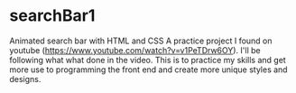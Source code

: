 # searchBar1
Animated search bar with HTML and CSS
A practice project I found on youtube (https://www.youtube.com/watch?v=v1PeTDrw6OY). I'll be following what what done in the video. This is to practice my skills and get more use to programming the front end and create more unique styles and designs. 
